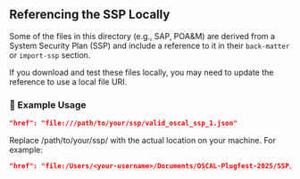 ## Referencing the SSP Locally

Some of the files in this directory (e.g., SAP, POA&M) are derived from a System Security Plan (SSP) and include a reference to it in their `back-matter` or `import-ssp` section.

If you download and test these files locally, you may need to update the reference to use a local file URI.

### 🔧 Example Usage

```json
"href": "file:///path/to/your/ssp/valid_oscal_ssp_1.json"
```

Replace /path/to/your/ssp/ with the actual location on your machine.
For example:
```json
"href": "file:/Users/<your-username>/Documents/OSCAL-Plugfest-2025/SSP/Valid/valid_oscal_ssp_1.json"
```

